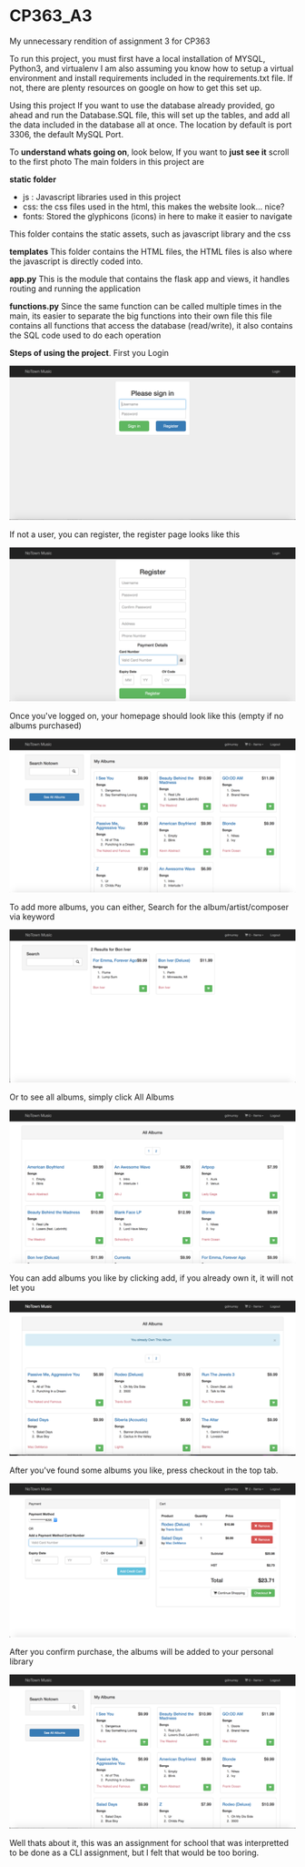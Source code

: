 # CP363_A3
My unnecessary rendition of assignment 3 for CP363


To run this project, you must first have a local installation of MYSQL, Python3, and virtualenv
I am also assuming you know how to setup a virtual environment and install requirements included in the requirements.txt file.
If not, there are plenty resources on google on how to get this set up.

Using this project
If you want to use the database already provided, go ahead and run the Database.SQL file, this will set up the tables, and add all the data included in the database all at once. The location by default is port 3306, the default MySQL Port.

To **understand whats going on**, look below, If you want to **just see it** scroll to the first photo
The main folders in this project are


**static folder**
 - js : Javascript libraries used in this project
 - css: the css files used in the html, this makes the website look... nice?
 - fonts: Stored the glyphicons (icons) in here to make it easier to navigate
 
This folder contains the static assets, such as javascript library and the css

**templates**
This folder contains the HTML files, the HTML files is also where the javascript is directly coded into.

**app.py**
This is the module that contains the flask app and views, it handles routing and running the application

**functions.py**
Since the same function can be called multiple times in the main, its easier to separate the big functions into their own file
this file contains all functions that access the database (read/write), it also contains the SQL code used to do each operation



**Steps of using the project**.
First you Login

![Alt text](img/login.png?raw=true "Login")

If not a user, you can register, the register page looks like this

![Alt text](img/register.png?raw=true "Register")

Once you've logged on, your homepage should look like this (empty if no albums purchased)

![Alt text](img/pre-home.png?raw=true "Home")

To add more albums, you can either, Search for the album/artist/composer via keyword

![Alt text](img/search.png?raw=true "Search")

Or to see all albums, simply click All Albums

![Alt text](img/all-albums.png?raw=true "All Albums")

You can add albums you like by clicking add, if you already own it, it will not let you

![Alt text](img/already-owned.png?raw=true "Already Owned")

After you've found some albums you like, press checkout in the top tab.

![Alt text](img/checkout.png?raw=true "Checkout")

After you confirm purchase, the albums will be added to your personal library

![Alt text](img/added.png?raw=true "Added Albums")



Well thats about it, this was an assignment for school that was interpretted to be done as a CLI assignment, but I felt that would be too boring.
